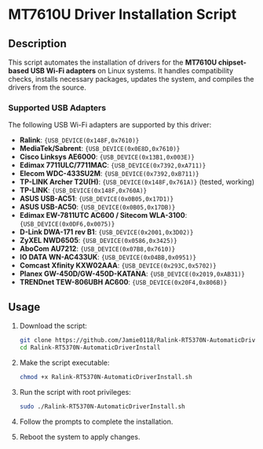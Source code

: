 
# MT7610U Driver Installation Script

## Description

This script automates the installation of drivers for the **MT7610U chipset-based USB Wi-Fi adapters** on Linux systems. It handles compatibility checks, installs necessary packages, updates the system, and compiles the drivers from the source.

### Supported USB Adapters
The following USB Wi-Fi adapters are supported by this driver:

- **Ralink**: `{USB_DEVICE(0x148F,0x7610)}`
- **MediaTek/Sabrent**: `{USB_DEVICE(0x0E8D,0x7610)}`
- **Cisco Linksys AE6000**: `{USB_DEVICE(0x13B1,0x003E)}`
- **Edimax 7711ULC/7711MAC**: `{USB_DEVICE(0x7392,0xA711)}`
- **Elecom WDC-433SU2M**: `{USB_DEVICE(0x7392,0xB711)}`
- **TP-LINK Archer T2U(H)**: `{USB_DEVICE(0x148F,0x761A)}` (tested, working)
- **TP-LINK**: `{USB_DEVICE(0x148F,0x760A)}`
- **ASUS USB-AC51**: `{USB_DEVICE(0x0B05,0x17D1)}`
- **ASUS USB-AC50**: `{USB_DEVICE(0x0B05,0x17DB)}`
- **Edimax EW-7811UTC AC600 / Sitecom WLA-3100**: `{USB_DEVICE(0x0DF6,0x0075)}`
- **D-Link DWA-171 rev B1**: `{USB_DEVICE(0x2001,0x3D02)}`
- **ZyXEL NWD6505**: `{USB_DEVICE(0x0586,0x3425)}`
- **AboCom AU7212**: `{USB_DEVICE(0x07B8,0x7610)}`
- **IO DATA WN-AC433UK**: `{USB_DEVICE(0x04BB,0x0951)}`
- **Comcast Xfinity KXW02AAA**: `{USB_DEVICE(0x293C,0x5702)}`
- **Planex GW-450D/GW-450D-KATANA**: `{USB_DEVICE(0x2019,0xAB31)}`
- **TRENDnet TEW-806UBH AC600**: `{USB_DEVICE(0x20F4,0x806B)}`

## Usage
  
1. Download the script:
   ```bash
   git clone https://github.com/Jamie0118/Ralink-RT5370N-AutomaticDriverInstall
   cd Ralink-RT5370N-AutomaticDriverInstall
   ```
2. Make the script executable:

   ```bash
   chmod +x Ralink-RT5370N-AutomaticDriverInstall.sh
   ```

3. Run the script with root privileges:

   ```bash
   sudo ./Ralink-RT5370N-AutomaticDriverInstall.sh
   ```

4. Follow the prompts to complete the installation.

5. Reboot the system to apply changes.
